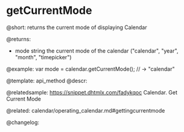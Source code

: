 getCurrentMode
=============

@short: returns the current mode of displaying Calendar



@returns:
- mode	string      the current mode of the calendar ("calendar", "year", "month", "timepicker")


@example:
var mode = calendar.getCurrentMode(); // -> "calendar"


@template: api_method
@descr:

@relatedsample: https://snippet.dhtmlx.com/fadykqoc	Calendar. Get Current Mode

@related: calendar/operating_calendar.md#gettingcurrentmode


@changelog:


